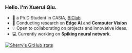   ### Hello. I'm Xuerui Qiu.

- 🌱 a Ph.D Student in CASIA, [BIClab](https://github.com/BICLab)
- 👀 Conducting research on **Edge AI** and **Computer Vision** 
- 💡  Open to collaborating on projects and innovative ideas.
- 💻 Currently working on **Spiking neural network**.

  
[![Sherry's GitHub stats](https://github-readme-stats.vercel.app/api?username=bollossom&show_icons=true&theme=tokyonight)](https://github.com/bollossom)
